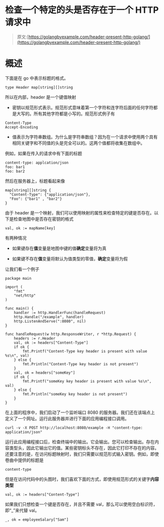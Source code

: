 # 检查一个特定的头是否存在于一个 HTTP 请求中

> 原文:[https://golangbyexample.com/header-present-http-golang/](https://golangbyexample.com/header-present-http-golang/)

# **概述**

下面是在 go 中表示标题的格式。

```
type Header map[string][]string
```

所以在内部，header 是一个键值映射

*   密钥以规范形式表示。规范形式意味着第一个字符和连字符后面的任何字符都是大写的。所有其他字符都是小写的。规范形式例子有

```
Content-Type
Accept-Encoding
```

*   值表示为字符串数组。为什么是字符串数组？因为在一个请求中使用两个具有相同关键字和不同值的头是完全可以的。这两个值都将收集在数组中。

例如，如果在传入的请求中有下面的标题

```
content-type: applcation/json
foo: bar1
foo: bar2
```

然后在服务器上，标题看起来像

```
map[string][]string {
  "Content-Type": {"application/json"},
  "Foo": {"bar1" , "bar2"}
}
```

由于 header 是一个映射，我们可以使用映射的属性来检查特定的键是否存在。以下是检查地图中是否存在密钥的格式

```
val, ok := mapName[key]
```

有两种情况

*   如果键存在**值**变量是地图中键的值**确定**变量将为真

*   如果键不存在**值**变量将默认为值类型的零值，**确定**变量将为假

让我们看一个例子

```
package main

import (
    "fmt"
    "net/http"
)

func main() {
    handler := http.HandlerFunc(handleRequest)
    http.Handle("/example", handler)
    http.ListenAndServe(":8080", nil)
}

func handleRequest(w http.ResponseWriter, r *http.Request) {
    headers := r.Header
    val, ok := headers["Content-Type"]
    if ok {
        fmt.Printf("Content-Type key header is present with value %s\n", val)
    } else {
        fmt.Println("Content-Type key header is not present")
    }
    val, ok = headers["someKey"]
    if ok {
        fmt.Printf("someKey key header is present with value %s\n", val)
    } else {
        fmt.Println("someKey key header is not present")
    }
}
```

在上面的程序中，我们启动了一个监听端口 8080 的服务器。我们还在该端点上定义了一个网址。运行此服务器并进行下面的应用编程接口调用。

```
curl -v -X POST http://localhost:8080/example -H "content-type: application/json" 
```

运行此应用编程接口后，检查终端中的输出。它会输出。您可以检查输出。存在内容类型头，因此它输出它的值。某些密钥标头不存在，因此它打印不存在的内容。还要注意的是，在访问标题映射时，我们只需要以规范形式输入密钥。例如，即使卷曲中提供的标题是

```
content-type
```

但是在访问代码中的头图时，我们喜欢下面的方式，即使用规范形式的关键字**内容类型**

```
val, ok := headers["Content-Type"]
```

如果我们只想检查一个键是否存在，并且不需要 val，那么可以使用空白标识符，即“_”来代替 val。

```
_, ok = employeeSalary["Sam"]
```